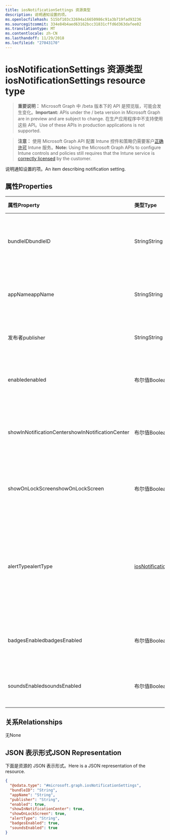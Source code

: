 ```yaml
---
title: iosNotificationSettings 资源类型
description: 说明通知设置的项。
ms.openlocfilehash: 515bf103c32694a16650986c91a3b719fad93236
ms.sourcegitcommit: 334e84b4aed63162bcc31831cffd6d363dafee02
ms.translationtype: MT
ms.contentlocale: zh-CN
ms.lasthandoff: 11/29/2018
ms.locfileid: "27043170"
---
```

# <a name="iosnotificationsettings-resource-type"></a><span data-ttu-id="8225d-103">iosNotificationSettings 资源类型</span><span class="sxs-lookup"><span data-stu-id="8225d-103">iosNotificationSettings resource type</span></span>

> <span data-ttu-id="8225d-104">**重要说明：** Microsoft Graph 中 /beta 版本下的 API 是预览版，可能会发生变化。</span><span class="sxs-lookup"><span data-stu-id="8225d-104">**Important:** APIs under the / beta version in Microsoft Graph are in preview and are subject to change.</span></span> <span data-ttu-id="8225d-105">在生产应用程序中不支持使用这些 API。</span><span class="sxs-lookup"><span data-stu-id="8225d-105">Use of these APIs in production applications is not supported.</span></span>

> <span data-ttu-id="8225d-106">**注意：** 使用 Microsoft Graph API 配置 Intune 控件和策略仍需要客户[正确许可](https://go.microsoft.com/fwlink/?linkid=839381) Intune 服务。</span><span class="sxs-lookup"><span data-stu-id="8225d-106">**Note:** Using the Microsoft Graph APIs to configure Intune controls and policies still requires that the Intune service is [correctly licensed](https://go.microsoft.com/fwlink/?linkid=839381) by the customer.</span></span>

<span data-ttu-id="8225d-107">说明通知设置的项。</span><span class="sxs-lookup"><span data-stu-id="8225d-107">An item describing notification setting.</span></span>
## <a name="properties"></a><span data-ttu-id="8225d-108">属性</span><span class="sxs-lookup"><span data-stu-id="8225d-108">Properties</span></span>
|<span data-ttu-id="8225d-109">属性</span><span class="sxs-lookup"><span data-stu-id="8225d-109">Property</span></span>|<span data-ttu-id="8225d-110">类型</span><span class="sxs-lookup"><span data-stu-id="8225d-110">Type</span></span>|<span data-ttu-id="8225d-111">说明</span><span class="sxs-lookup"><span data-stu-id="8225d-111">Description</span></span>|
|:---|:---|:---|
|<span data-ttu-id="8225d-112">bundleID</span><span class="sxs-lookup"><span data-stu-id="8225d-112">bundleID</span></span>|<span data-ttu-id="8225d-113">String</span><span class="sxs-lookup"><span data-stu-id="8225d-113">String</span></span>|<span data-ttu-id="8225d-114">要向其应用这些通知设置的应用的捆绑 ID。</span><span class="sxs-lookup"><span data-stu-id="8225d-114">Bundle id of app to which to apply these notification settings.</span></span>|
|<span data-ttu-id="8225d-115">appName</span><span class="sxs-lookup"><span data-stu-id="8225d-115">appName</span></span>|<span data-ttu-id="8225d-116">String</span><span class="sxs-lookup"><span data-stu-id="8225d-116">String</span></span>|<span data-ttu-id="8225d-117">要与 bundleID 关联的应用程序名称。</span><span class="sxs-lookup"><span data-stu-id="8225d-117">Application name to be associated with the bundleID.</span></span>|
|<span data-ttu-id="8225d-118">发布者</span><span class="sxs-lookup"><span data-stu-id="8225d-118">publisher</span></span>|<span data-ttu-id="8225d-119">String</span><span class="sxs-lookup"><span data-stu-id="8225d-119">String</span></span>|<span data-ttu-id="8225d-120">要与 bundleID 关联的发布者。</span><span class="sxs-lookup"><span data-stu-id="8225d-120">Publisher to be associated with the bundleID.</span></span>|
|<span data-ttu-id="8225d-121">enabled</span><span class="sxs-lookup"><span data-stu-id="8225d-121">enabled</span></span>|<span data-ttu-id="8225d-122">布尔值</span><span class="sxs-lookup"><span data-stu-id="8225d-122">Boolean</span></span>|<span data-ttu-id="8225d-123">指示是否允许此应用使用通知。</span><span class="sxs-lookup"><span data-stu-id="8225d-123">Indicates whether notifications are allowed for this app.</span></span>|
|<span data-ttu-id="8225d-124">showInNotificationCenter</span><span class="sxs-lookup"><span data-stu-id="8225d-124">showInNotificationCenter</span></span>|<span data-ttu-id="8225d-125">布尔值</span><span class="sxs-lookup"><span data-stu-id="8225d-125">Boolean</span></span>|<span data-ttu-id="8225d-126">指示是否可以在通知中心中显示通知。</span><span class="sxs-lookup"><span data-stu-id="8225d-126">Indicates whether notifications can be shown in notification center.</span></span>|
|<span data-ttu-id="8225d-127">showOnLockScreen</span><span class="sxs-lookup"><span data-stu-id="8225d-127">showOnLockScreen</span></span>|<span data-ttu-id="8225d-128">布尔值</span><span class="sxs-lookup"><span data-stu-id="8225d-128">Boolean</span></span>|<span data-ttu-id="8225d-129">指示是否可以在锁定屏幕上显示通知。</span><span class="sxs-lookup"><span data-stu-id="8225d-129">Indicates whether notifications can be shown on the lock screen.</span></span>|
|<span data-ttu-id="8225d-130">alertType</span><span class="sxs-lookup"><span data-stu-id="8225d-130">alertType</span></span>|[<span data-ttu-id="8225d-131">iosNotificationAlertType</span><span class="sxs-lookup"><span data-stu-id="8225d-131">iosNotificationAlertType</span></span>](../resources/intune-deviceconfig-iosnotificationalerttype.md)|<span data-ttu-id="8225d-132">指示此应用的通知的警报类型。</span><span class="sxs-lookup"><span data-stu-id="8225d-132">Indicates the type of alert for notifications for this app.</span></span> <span data-ttu-id="8225d-133">可取值为：`deviceDefault`、`banner`、`modal`、`none`。</span><span class="sxs-lookup"><span data-stu-id="8225d-133">Possible values are: `deviceDefault`, `banner`, `modal`, `none`.</span></span>|
|<span data-ttu-id="8225d-134">badgesEnabled</span><span class="sxs-lookup"><span data-stu-id="8225d-134">badgesEnabled</span></span>|<span data-ttu-id="8225d-135">布尔值</span><span class="sxs-lookup"><span data-stu-id="8225d-135">Boolean</span></span>|<span data-ttu-id="8225d-136">指示是否允许此应用使用徽章。</span><span class="sxs-lookup"><span data-stu-id="8225d-136">Indicates whether badges are allowed for this app.</span></span>|
|<span data-ttu-id="8225d-137">soundsEnabled</span><span class="sxs-lookup"><span data-stu-id="8225d-137">soundsEnabled</span></span>|<span data-ttu-id="8225d-138">布尔值</span><span class="sxs-lookup"><span data-stu-id="8225d-138">Boolean</span></span>|<span data-ttu-id="8225d-139">指示是否允许此应用使用声音。</span><span class="sxs-lookup"><span data-stu-id="8225d-139">Indicates whether sounds are allowed for this app.</span></span>|

## <a name="relationships"></a><span data-ttu-id="8225d-140">关系</span><span class="sxs-lookup"><span data-stu-id="8225d-140">Relationships</span></span>
<span data-ttu-id="8225d-141">无</span><span class="sxs-lookup"><span data-stu-id="8225d-141">None</span></span>
## <a name="json-representation"></a><span data-ttu-id="8225d-142">JSON 表示形式</span><span class="sxs-lookup"><span data-stu-id="8225d-142">JSON Representation</span></span>
<span data-ttu-id="8225d-143">下面是资源的 JSON 表示形式。</span><span class="sxs-lookup"><span data-stu-id="8225d-143">Here is a JSON representation of the resource.</span></span>
<!-- {
  "blockType": "resource",
  "@odata.type": "microsoft.graph.iosNotificationSettings"
}
-->
``` json
{
  "@odata.type": "#microsoft.graph.iosNotificationSettings",
  "bundleID": "String",
  "appName": "String",
  "publisher": "String",
  "enabled": true,
  "showInNotificationCenter": true,
  "showOnLockScreen": true,
  "alertType": "String",
  "badgesEnabled": true,
  "soundsEnabled": true
}
```





